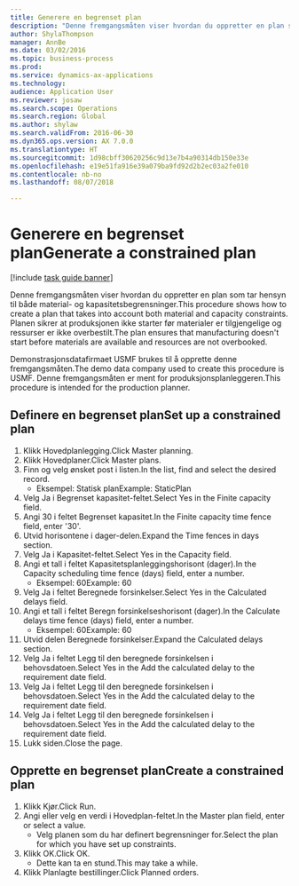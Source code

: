 ```yaml
--- 
title: Generere en begrenset plan
description: "Denne fremgangsmåten viser hvordan du oppretter en plan som tar hensyn til både material- og kapasitetsbegrensninger."
author: ShylaThompson
manager: AnnBe
ms.date: 03/02/2016
ms.topic: business-process
ms.prod: 
ms.service: dynamics-ax-applications
ms.technology: 
audience: Application User
ms.reviewer: josaw
ms.search.scope: Operations
ms.search.region: Global
ms.author: shylaw
ms.search.validFrom: 2016-06-30
ms.dyn365.ops.version: AX 7.0.0
ms.translationtype: HT
ms.sourcegitcommit: 1d98cbff30620256c9d13e7b4a90314db150e33e
ms.openlocfilehash: e19e51fa916e39a079ba9fd92d2b2ec03a2fe010
ms.contentlocale: nb-no
ms.lasthandoff: 08/07/2018

---
```

# <a name="generate-a-constrained-plan"></a><span data-ttu-id="5fea9-103">Generere en begrenset plan</span><span class="sxs-lookup"><span data-stu-id="5fea9-103">Generate a constrained plan</span></span>

[!include [task guide banner](../../includes/task-guide-banner.md)]

<span data-ttu-id="5fea9-104">Denne fremgangsmåten viser hvordan du oppretter en plan som tar hensyn til både material- og kapasitetsbegrensninger.</span><span class="sxs-lookup"><span data-stu-id="5fea9-104">This procedure shows how to create a plan that takes into account both material and capacity constraints.</span></span> <span data-ttu-id="5fea9-105">Planen sikrer at produksjonen ikke starter før materialer er tilgjengelige og ressurser er ikke overbestilt.</span><span class="sxs-lookup"><span data-stu-id="5fea9-105">The plan ensures that manufacturing doesn't start before materials are available and resources are not overbooked.</span></span> 

<span data-ttu-id="5fea9-106">Demonstrasjonsdatafirmaet USMF brukes til å opprette denne fremgangsmåten.</span><span class="sxs-lookup"><span data-stu-id="5fea9-106">The demo data company used to create this procedure is USMF.</span></span> <span data-ttu-id="5fea9-107">Denne fremgangsmåten er ment for produksjonsplanleggeren.</span><span class="sxs-lookup"><span data-stu-id="5fea9-107">This procedure is intended for the production planner.</span></span>


## <a name="set-up-a-constrained-plan"></a><span data-ttu-id="5fea9-108">Definere en begrenset plan</span><span class="sxs-lookup"><span data-stu-id="5fea9-108">Set up a constrained plan</span></span>
1. <span data-ttu-id="5fea9-109">Klikk Hovedplanlegging.</span><span class="sxs-lookup"><span data-stu-id="5fea9-109">Click Master planning.</span></span>
2. <span data-ttu-id="5fea9-110">Klikk Hovedplaner.</span><span class="sxs-lookup"><span data-stu-id="5fea9-110">Click Master plans.</span></span>
3. <span data-ttu-id="5fea9-111">Finn og velg ønsket post i listen.</span><span class="sxs-lookup"><span data-stu-id="5fea9-111">In the list, find and select the desired record.</span></span>
    * <span data-ttu-id="5fea9-112">Eksempel: Statisk plan</span><span class="sxs-lookup"><span data-stu-id="5fea9-112">Example: StaticPlan</span></span>  
4. <span data-ttu-id="5fea9-113">Velg Ja i Begrenset kapasitet-feltet.</span><span class="sxs-lookup"><span data-stu-id="5fea9-113">Select Yes in the Finite capacity field.</span></span>
5. <span data-ttu-id="5fea9-114">Angi 30 i feltet Begrenset kapasitet.</span><span class="sxs-lookup"><span data-stu-id="5fea9-114">In the Finite capacity time fence field, enter '30'.</span></span>
6. <span data-ttu-id="5fea9-115">Utvid horisontene i dager-delen.</span><span class="sxs-lookup"><span data-stu-id="5fea9-115">Expand the Time fences in days section.</span></span>
7. <span data-ttu-id="5fea9-116">Velg Ja i Kapasitet-feltet.</span><span class="sxs-lookup"><span data-stu-id="5fea9-116">Select Yes in the Capacity field.</span></span>
8. <span data-ttu-id="5fea9-117">Angi et tall i feltet Kapasitetsplanleggingshorisont (dager).</span><span class="sxs-lookup"><span data-stu-id="5fea9-117">In the Capacity scheduling time fence (days) field, enter a number.</span></span>
    * <span data-ttu-id="5fea9-118">Eksempel: 60</span><span class="sxs-lookup"><span data-stu-id="5fea9-118">Example: 60</span></span>  
9. <span data-ttu-id="5fea9-119">Velg Ja i feltet Beregnede forsinkelser.</span><span class="sxs-lookup"><span data-stu-id="5fea9-119">Select Yes in the Calculated delays field.</span></span>
10. <span data-ttu-id="5fea9-120">Angi et tall i feltet Beregn forsinkelseshorisont (dager).</span><span class="sxs-lookup"><span data-stu-id="5fea9-120">In the Calculate delays time fence (days) field, enter a number.</span></span>
    * <span data-ttu-id="5fea9-121">Eksempel: 60</span><span class="sxs-lookup"><span data-stu-id="5fea9-121">Example: 60</span></span>  
11. <span data-ttu-id="5fea9-122">Utvid delen Beregnede forsinkelser.</span><span class="sxs-lookup"><span data-stu-id="5fea9-122">Expand the Calculated delays section.</span></span>
12. <span data-ttu-id="5fea9-123">Velg Ja i feltet Legg til den beregnede forsinkelsen i behovsdatoen.</span><span class="sxs-lookup"><span data-stu-id="5fea9-123">Select Yes in the Add the calculated delay to the requirement date field.</span></span>
13. <span data-ttu-id="5fea9-124">Velg Ja i feltet Legg til den beregnede forsinkelsen i behovsdatoen.</span><span class="sxs-lookup"><span data-stu-id="5fea9-124">Select Yes in the Add the calculated delay to the requirement date field.</span></span>
14. <span data-ttu-id="5fea9-125">Velg Ja i feltet Legg til den beregnede forsinkelsen i behovsdatoen.</span><span class="sxs-lookup"><span data-stu-id="5fea9-125">Select Yes in the Add the calculated delay to the requirement date field.</span></span>
15. <span data-ttu-id="5fea9-126">Lukk siden.</span><span class="sxs-lookup"><span data-stu-id="5fea9-126">Close the page.</span></span>

## <a name="create-a-constrained-plan"></a><span data-ttu-id="5fea9-127">Opprette en begrenset plan</span><span class="sxs-lookup"><span data-stu-id="5fea9-127">Create a constrained plan</span></span>
1. <span data-ttu-id="5fea9-128">Klikk Kjør.</span><span class="sxs-lookup"><span data-stu-id="5fea9-128">Click Run.</span></span>
2. <span data-ttu-id="5fea9-129">Angi eller velg en verdi i Hovedplan-feltet.</span><span class="sxs-lookup"><span data-stu-id="5fea9-129">In the Master plan field, enter or select a value.</span></span>
    * <span data-ttu-id="5fea9-130">Velg planen som du har definert begrensninger for.</span><span class="sxs-lookup"><span data-stu-id="5fea9-130">Select the plan for which you have set up constraints.</span></span>  
3. <span data-ttu-id="5fea9-131">Klikk OK.</span><span class="sxs-lookup"><span data-stu-id="5fea9-131">Click OK.</span></span>
    * <span data-ttu-id="5fea9-132">Dette kan ta en stund.</span><span class="sxs-lookup"><span data-stu-id="5fea9-132">This may take a while.</span></span>  
4. <span data-ttu-id="5fea9-133">Klikk Planlagte bestillinger.</span><span class="sxs-lookup"><span data-stu-id="5fea9-133">Click Planned orders.</span></span>


